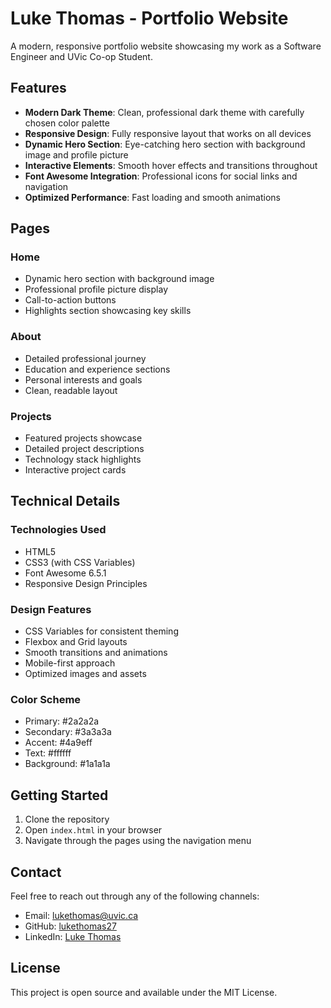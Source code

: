 # Luke Thomas - Portfolio Website

A modern, responsive portfolio website showcasing my work as a Software Engineer and UVic Co-op Student.

## Features

- **Modern Dark Theme**: Clean, professional dark theme with carefully chosen color palette
- **Responsive Design**: Fully responsive layout that works on all devices
- **Dynamic Hero Section**: Eye-catching hero section with background image and profile picture
- **Interactive Elements**: Smooth hover effects and transitions throughout
- **Font Awesome Integration**: Professional icons for social links and navigation
- **Optimized Performance**: Fast loading and smooth animations

## Pages

### Home

- Dynamic hero section with background image
- Professional profile picture display
- Call-to-action buttons
- Highlights section showcasing key skills

### About

- Detailed professional journey
- Education and experience sections
- Personal interests and goals
- Clean, readable layout

### Projects

- Featured projects showcase
- Detailed project descriptions
- Technology stack highlights
- Interactive project cards

## Technical Details

### Technologies Used

- HTML5
- CSS3 (with CSS Variables)
- Font Awesome 6.5.1
- Responsive Design Principles

### Design Features

- CSS Variables for consistent theming
- Flexbox and Grid layouts
- Smooth transitions and animations
- Mobile-first approach
- Optimized images and assets

### Color Scheme

- Primary: #2a2a2a
- Secondary: #3a3a3a
- Accent: #4a9eff
- Text: #ffffff
- Background: #1a1a1a

## Getting Started

1. Clone the repository
2. Open `index.html` in your browser
3. Navigate through the pages using the navigation menu

## Contact

Feel free to reach out through any of the following channels:

- Email: lukethomas@uvic.ca
- GitHub: [lukethomas27](https://github.com/lukethomas27)
- LinkedIn: [Luke Thomas](https://www.linkedin.com/in/luke-thomas-0ba860237)

## License

This project is open source and available under the MIT License.
